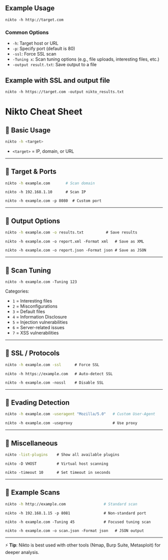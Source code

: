 ## Example Usage

```
nikto -h http://target.com
```

### Common Options

- `-h`: Target host or URL
- `-p`: Specify port (default is 80)
- `-ssl`: Force SSL scan
- `-Tuning x`: Scan tuning options (e.g., file uploads, interesting files, etc.)
- `-output result.txt`: Save output to a file
## Example with SSL and output file

```
nikto -h https://target.com -output nikto_results.txt
```

# Nikto Cheat Sheet
## 🔹 Basic Usage

```bash
nikto -h <target>
```

- `<target>` = IP, domain, or URL  

  

---

  

## 🔹 Target & Ports

```bash
nikto -h example.com       # Scan domain
```

```
nikto -h 192.168.1.10      # Scan IP
```

```
nikto -h example.com -p 8080  # Custom port
```

  

---

  

## 🔹 Output Options

```bash
nikto -h example.com -o results.txt          # Save results
```

```
nikto -h example.com -o report.xml -Format xml   # Save as XML
```

```
nikto -h example.com -o report.json -Format json # Save as JSON
```

---
## 🔹 Scan Tuning

```
nikto -h example.com -Tuning 123
```

Categories:  

- `1` = Interesting files  
- `2` = Misconfigurations  
- `3` = Default files  
- `4` = Information Disclosure  
- `5` = Injection vulnerabilities  
- `6` = Server-related issues  
- `7` = XSS vulnerabilities  

---
## 🔹 SSL / Protocols

```bash
nikto -h example.com -ssl      # Force SSL
```

```
nikto -h https://example.com   # Auto-detect SSL
```

```
nikto -h example.com -nossl    # Disable SSL
```

---
## 🔹 Evading Detection

```bash
nikto -h example.com -useragent "Mozilla/5.0"   # Custom User-Agent
```

```
nikto -h example.com -useproxy                  # Use proxy
```

---
## 🔹 Miscellaneous

```bash
nikto -list-plugins    # Show all available plugins
```

```
nikto -D VHOST         # Virtual host scanning
```

```
nikto -timeout 10      # Set timeout in seconds
```

---
## 🔹 Example Scans

```bash
nikto -h http://example.com                 # Standard scan
```

```
nikto -h 192.168.1.15 -p 8081               # Non-standard port
```

```
nikto -h example.com -Tuning 45             # Focused tuning scan
```

```
nikto -h example.com -o scan.json -Format json   # JSON output
```

---
⚡ **Tip**: Nikto is best used with other tools (Nmap, Burp Suite, Metasploit) for deeper analysis.